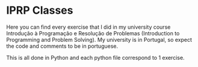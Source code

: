 # IPRP Classes

Here you can find every exercise that I did in my university course Introdução à Programação e Resolução de Problemas (Introduction to Programming and Problem Solving). My university is in Portugal, so expect the code and comments to be in portuguese.

This is all done in Python and each python file correspond to 1 exercise.
